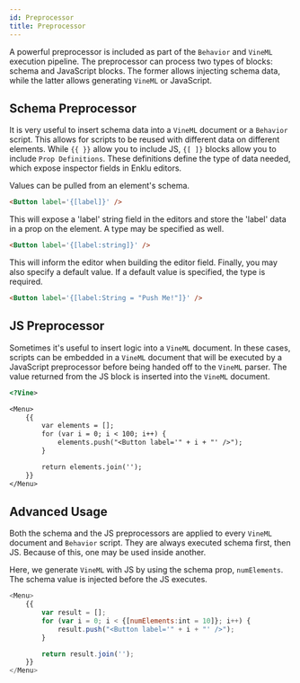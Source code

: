 ```yaml
---
id: Preprocessor
title: Preprocessor
---
```


A powerful preprocessor is included as part of the `Behavior` and `VineML` execution pipeline. The preprocessor can process two types of blocks: schema and JavaScript blocks. The former allows injecting schema data, while the latter allows generating `VineML` or JavaScript.

## Schema Preprocessor

It is very useful to insert schema data into a `VineML` document or a `Behavior` script. This allows for scripts to be reused with different data on different elements. While `{{ }}` allow you to include JS, `{[ ]}` blocks allow you to include `Prop Definitions`. These definitions define the type of data needed, which expose inspector fields in Enklu editors.

Values can be pulled from an element's schema.

```html
<Button label='{[label]}' />
```

This will expose a 'label' string field in the editors and store the 'label' data in a prop on the element. A type may be specified as well.

```html
<Button label='{[label:string]}' />
```

This will inform the editor when building the editor field. Finally, you may also specify a default value. If a default value is specified, the type is required.

```html
<Button label='{[label:String = "Push Me!"]}' />
```


## JS Preprocessor

Sometimes it's useful to insert logic into a `VineML` document. In these cases, scripts can be embedded in a `VineML` document that will be executed by a JavaScript preprocessor before being handed off to the `VineML` parser. The value returned from the JS block is inserted into the `VineML` document.

```html
<?Vine>

<Menu>
	{{
		var elements = [];
		for (var i = 0; i < 100; i++) {
			elements.push("<Button label='" + i + "' />");
		}

		return elements.join('');
	}}
</Menu>
```

## Advanced Usage

Both the schema and the JS preprocessors are applied to every `VineML` document and `Behavior` script. They are always executed schema first, then JS. Because of this, one may be used inside another.

Here, we generate `VineML` with JS by using the schema prop, `numElements`. The schema value is injected before the JS executes.

```javascript
<Menu>
	{{
		var result = [];
		for (var i = 0; i < {[numElements:int = 10]}; i++) {
			result.push("<Button label='" + i + "' />");
		}

		return result.join('');
	}}
</Menu>
```

